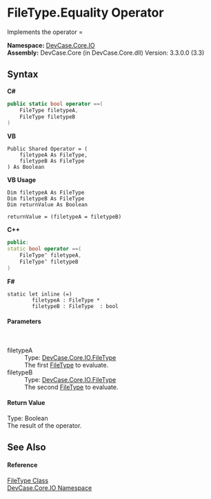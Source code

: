 # FileType.Equality Operator 
 

Implements the operator =

**Namespace:**&nbsp;<a href="N_DevCase_Core_IO">DevCase.Core.IO</a><br />**Assembly:**&nbsp;DevCase.Core (in DevCase.Core.dll) Version: 3.3.0.0 (3.3)

## Syntax

**C#**<br />
``` C#
public static bool operator ==(
	FileType filetypeA,
	FileType filetypeB
)
```

**VB**<br />
``` VB
Public Shared Operator = ( 
	filetypeA As FileType,
	filetypeB As FileType
) As Boolean
```

**VB Usage**<br />
``` VB Usage
Dim filetypeA As FileType
Dim filetypeB As FileType
Dim returnValue As Boolean

returnValue = (filetypeA = filetypeB)
```

**C++**<br />
``` C++
public:
static bool operator ==(
	FileType^ filetypeA, 
	FileType^ filetypeB
)
```

**F#**<br />
``` F#
static let inline (=)
        filetypeA : FileType * 
        filetypeB : FileType  : bool
```


#### Parameters
&nbsp;<dl><dt>filetypeA</dt><dd>Type: <a href="T_DevCase_Core_IO_FileType">DevCase.Core.IO.FileType</a><br />The first <a href="T_DevCase_Core_IO_FileType">FileType</a> to evaluate.</dd><dt>filetypeB</dt><dd>Type: <a href="T_DevCase_Core_IO_FileType">DevCase.Core.IO.FileType</a><br />The second <a href="T_DevCase_Core_IO_FileType">FileType</a> to evaluate.</dd></dl>

#### Return Value
Type: Boolean<br />The result of the operator.

## See Also


#### Reference
<a href="T_DevCase_Core_IO_FileType">FileType Class</a><br /><a href="N_DevCase_Core_IO">DevCase.Core.IO Namespace</a><br />
